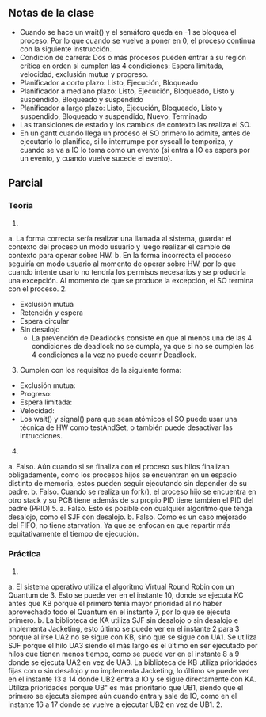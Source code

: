 ## Notas de la clase

* Cuando se hace un wait() y el semáforo queda en -1 se bloquea el proceso. Por lo que cuando se vuelve a poner en 0, el proceso continua con la siguiente instrucción.
* Condicion de carrera: Dos o más procesos pueden entrar a su región crítica en orden si cumplen las 4 condiciones: Espera limitada, velocidad, exclusión mutua y progreso.
* Planificador a corto plazo: Listo, Ejecución, Bloqueado
* Planificador a mediano plazo: Listo, Ejecución, Bloqueado, Listo y suspendido, Bloqueado y suspendido
* Planificador a largo plazo: Listo, Ejecución, Bloqueado, Listo y suspendido, Bloqueado y suspendido, Nuevo, Terminado
* Las transiciones de estado y los cambios de contexto las realiza el SO.
* En un gantt cuando llega un proceso el SO primero lo admite, antes de ejecutarlo lo planifica, si lo interrumpe por syscall lo temporiza, y cuando se va a IO lo toma como un evento (si entra a IO es espera por un evento, y cuando vuelve sucede el evento).

## Parcial
### Teoria

1.
  a. La forma correcta sería realizar una llamada al sistema, guardar el contexto del proceso un modo usuario y luego realizar el cambio de contexto para operar sobre HW.
  b. En la forma incorrecta el proceso seguiría en modo usuario al momento de operar sobre HW, por lo que cuando intente usarlo no tendría los permisos necesarios y se produciría una excepción. Al momento de que se produce la excepción, el SO termina con el proceso.
2.
  * Exclusión mutua
  * Retención y espera
  * Espera circular
  * Sin desalojo
    * La prevención de Deadlocks consiste en que al menos una de las 4 condiciones de deadlock no se cumpla, ya que si no se cumplen las 4 condiciones a la vez no puede ocurrir Deadlock.
3. Cumplen con los requisitos de la siguiente forma:
  * Exclusión mutua: 
  * Progreso:
  * Espera limitada:
  * Velocidad:
   * Los wait() y signal() para que sean atómicos el SO puede usar una técnica de HW como testAndSet, o también puede desactivar las intrucciones.
4.
  a. Falso. Aún cuando si se finaliza con el proceso sus hilos finalizan obligadamente, como los procesos hijos se encuentran en un espacio distinto de memoria, estos pueden seguir ejecutando sin depender de su padre. 
  b. Falso. Cuando se realiza un fork(), el proceso hijo se encuentra en otro stack y su PCB tiene además de su propio PID tiene tambien el PID del padre (PPID)
5.
  a. Falso. Esto es posible con cualquier algoritmo que tenga desalojo, como el SJF con desalojo.
  b. Falso. Como es un caso mejorado del FIFO, no tiene starvation. Ya que se enfocan en que repartir más equitativamente el tiempo de ejecución.

### Práctica
1.
  a. El sistema operativo utiliza el algoritmo Virtual Round Robin con un Quantum de 3. Esto se puede ver en el instante 10, donde se ejecuta KC antes que KB porque el primero tenía mayor prioridad al no haber aprovechado todo el Quantum en el instante 7, por lo que se ejecuta primero.
  b. La biblioteca de KA utiliza SJF sin desalojo o sin desalojo e implementa Jacketing, esto último se puede ver en el instante 2 para 3 porque al irse UA2 no se sigue con KB, sino que se sigue con UA1. Se utiliza SJF porque el hilo UA3 siendo el más largo es el último en ser ejecutado por hilos que tienen menos tiempo, como se puede ver en el instante 8 a 9 donde se ejecuta UA2 en vez de UA3.
  La biblioteca de KB utiliza prioridades fijas con o sin desalojo y no implementa Jacketing, lo último se puede ver en el instante 13 a 14 donde UB2 entra a IO y se sigue directamente con KA. Utiliza prioridades porque UB" es más prioritario que UB1, siendo que el primero se ejecuta siempre aún cuando entra y sale de IO, como en el instante 16 a 17 donde se vuelve a ejecutar UB2 en vez de UB1.
2. 